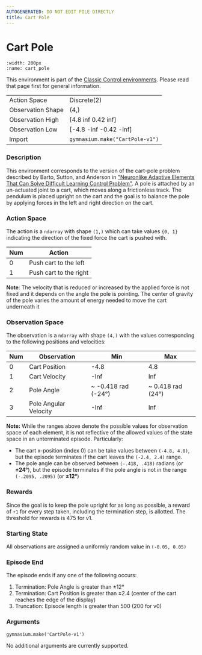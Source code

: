 ```yaml
---
AUTOGENERATED: DO NOT EDIT FILE DIRECTLY
title: Cart Pole
---
```


# Cart Pole

```{figure} ../../_static/videos/classic_control/cart_pole.gif 
:width: 200px
:name: cart_pole
```

This environment is part of the <a href='..'>Classic Control environments</a>. Please read that page first for general information.

|   |   |
|---|---|
| Action Space | Discrete(2) |
| Observation Shape | (4,) |
| Observation High | [4.8   inf 0.42  inf] |
| Observation Low | [-4.8   -inf -0.42  -inf] |
| Import | `gymnasium.make("CartPole-v1")` | 


### Description

This environment corresponds to the version of the cart-pole problem described by Barto, Sutton, and Anderson in
["Neuronlike Adaptive Elements That Can Solve Difficult Learning Control Problem"](https://ieeexplore.ieee.org/document/6313077).
A pole is attached by an un-actuated joint to a cart, which moves along a frictionless track.
The pendulum is placed upright on the cart and the goal is to balance the pole by applying forces
 in the left and right direction on the cart.

### Action Space

The action is a `ndarray` with shape `(1,)` which can take values `{0, 1}` indicating the direction
 of the fixed force the cart is pushed with.

| Num | Action                 |
|-----|------------------------|
| 0   | Push cart to the left  |
| 1   | Push cart to the right |

**Note**: The velocity that is reduced or increased by the applied force is not fixed and it depends on the angle
 the pole is pointing. The center of gravity of the pole varies the amount of energy needed to move the cart underneath it

### Observation Space

The observation is a `ndarray` with shape `(4,)` with the values corresponding to the following positions and velocities:

| Num | Observation           | Min                 | Max               |
|-----|-----------------------|---------------------|-------------------|
| 0   | Cart Position         | -4.8                | 4.8               |
| 1   | Cart Velocity         | -Inf                | Inf               |
| 2   | Pole Angle            | ~ -0.418 rad (-24°) | ~ 0.418 rad (24°) |
| 3   | Pole Angular Velocity | -Inf                | Inf               |

**Note:** While the ranges above denote the possible values for observation space of each element,
    it is not reflective of the allowed values of the state space in an unterminated episode. Particularly:
-  The cart x-position (index 0) can be take values between `(-4.8, 4.8)`, but the episode terminates
   if the cart leaves the `(-2.4, 2.4)` range.
-  The pole angle can be observed between  `(-.418, .418)` radians (or **±24°**), but the episode terminates
   if the pole angle is not in the range `(-.2095, .2095)` (or **±12°**)

### Rewards

Since the goal is to keep the pole upright for as long as possible, a reward of `+1` for every step taken,
including the termination step, is allotted. The threshold for rewards is 475 for v1.

### Starting State

All observations are assigned a uniformly random value in `(-0.05, 0.05)`

### Episode End

The episode ends if any one of the following occurs:

1. Termination: Pole Angle is greater than ±12°
2. Termination: Cart Position is greater than ±2.4 (center of the cart reaches the edge of the display)
3. Truncation: Episode length is greater than 500 (200 for v0)

### Arguments

```
gymnasium.make('CartPole-v1')
```

No additional arguments are currently supported.
